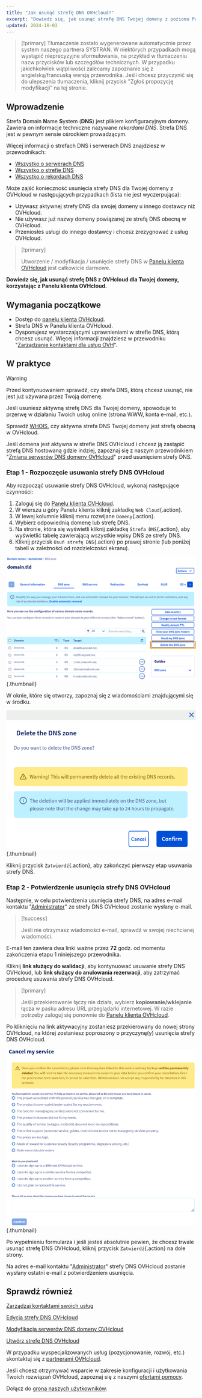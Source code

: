 ```yaml
---
title: "Jak usunąć strefę DNS OVHcloud?"
excerpt: "Dowiedz się, jak usunąć strefę DNS Twojej domeny z poziomu Panelu klienta OVHcloud"
updated: 2024-10-03
---
```


> [!primary]
> Tłumaczenie zostało wygenerowane automatycznie przez system naszego partnera SYSTRAN. W niektórych przypadkach mogą wystąpić nieprecyzyjne sformułowania, na przykład w tłumaczeniu nazw przycisków lub szczegółów technicznych. W przypadku jakichkolwiek wątpliwości zalecamy zapoznanie się z angielską/francuską wersją przewodnika. Jeśli chcesz przyczynić się do ulepszenia tłumaczenia, kliknij przycisk "Zgłoś propozycję modyfikacji” na tej stronie.
>

## Wprowadzenie

Strefa **D**omain **N**ame **S**ystem (**DNS**) jest plikiem konfiguracyjnym domeny. Zawiera on informacje techniczne nazywane *rekordami DNS*. Strefa DNS jest w pewnym sensie ośrodkiem prowadzącym.

Więcej informacji o strefach DNS i serwerach DNS znajdziesz w przewodnikach: 

- [Wszystko o serwerach DNS](/pages/web_cloud/domains/dns_server_general_information)
- [Wszystko o strefie DNS](/pages/web_cloud/domains/dns_zone_general_information)
- [Wszystko o rekordach DNS](/pages/web_cloud/domains/dns_zone_records)

Może zajść konieczność usunięcia strefy DNS dla Twojej domeny z OVHcloud w następujących przypadkach (lista nie jest wyczerpująca):

- Używasz aktywnej strefy DNS dla swojej domeny u innego dostawcy niż OVHcloud.
- Nie używasz już nazwy domeny powiązanej ze strefą DNS obecną w OVHcloud.
- Przeniosłeś usługi do innego dostawcy i chcesz zrezygnować z usług OVHcloud.

> [!primary]
>
> Utworzenie / modyfikacja / usunięcie strefy DNS w [Panelu klienta OVHcloud](/links/manager) jest całkowicie darmowe.
>

**Dowiedz się, jak usunąć strefę DNS z OVHcloud dla Twojej domeny, korzystając z Panelu klienta OVHcloud.**

## Wymagania początkowe

- Dostęp do [panelu klienta OVHcloud](/links/manager).
- Strefa DNS w Panelu klienta OVHcloud.
- Dysponujesz wystarczającymi uprawnieniami w strefie DNS, którą chcesz usunąć. Więcej informacji znajdziesz w przewodniku "[Zarządzanie kontaktami dla usług OVH](/pages/account_and_service_management/account_information/managing_contacts)".

## W praktyce

> [!warning]
>
> Przed kontynuowaniem sprawdź, czy strefa DNS, którą chcesz usunąć, nie jest już używana przez Twoją domenę.
>
> Jeśli usuniesz aktywną strefę DNS dla Twojej domeny, spowoduje to przerwę w działaniu Twoich usług online (strona WWW, konta e-mail, etc.).
>
> Sprawdź [WHOIS](/links/web/domains-whois), czy aktywna strefa DNS Twojej domeny jest strefą obecną w OVHcloud.
>
> Jeśli domena jest aktywna w strefie DNS OVHcloud i chcesz ją zastąpić strefą DNS hostowaną gdzie indziej, zapoznaj się z naszym przewodnikiem "[Zmiana serwerów DNS domeny OVHcloud](/pages/web_cloud/domains/dns_server_edit)" przed usunięciem strefy DNS.
>

### Etap 1 - Rozpoczęcie usuwania strefy DNS OVHcloud

Aby rozpocząć usuwanie strefy DNS OVHcloud, wykonaj następujące czynności: 

1. Zaloguj się do [Panelu klienta OVHcloud](/links/manager).
2. W wierszu u góry Panelu klienta kliknij zakładkę `Web Cloud`{.action}.
3. W lewej kolumnie kliknij menu rozwijane `Domeny`{.action}.
4. Wybierz odpowiednią domenę lub strefę DNS.
5. Na stronie, która się wyświetli kliknij zakładkę `Strefa DNS`{.action}, aby wyświetlić tabelę zawierającą wszystkie wpisy DNS ze strefy DNS.
6. Kliknij przycisk `Usuń strefę DNS`{.action} po prawej stronie (lub poniżej tabeli w zależności od rozdzielczości ekranu).

![delete the DNS zone](/pages/assets/screens/control_panel/product-selection/web-cloud/domain-dns/dns-zone/delete-the-dns-zone.png){.thumbnail}

W oknie, które się otworzy, zapoznaj się z wiadomościami znajdującymi się w środku.

![delete the DNS zone validation](/pages/assets/screens/control_panel/product-selection/web-cloud/domain-dns/dns-zone/delete-the-dns-zone-confirmation.png){.thumbnail}

Kliknij przycisk `Zatwierdź`{.action}, aby zakończyć pierwszy etap usuwania strefy DNS.

### Etap 2 - Potwierdzenie usunięcia strefy DNS OVHcloud

Następnie, w celu potwierdzenia usunięcia strefy DNS, na adres e-mail kontaktu "[Administrator](/pages/account_and_service_management/account_information/managing_contacts)" ze strefy DNS OVHcloud zostanie wysłany e-mail.

> [!success]
>
> Jeśli nie otrzymasz wiadomości e-mail, sprawdź w swojej niechcianej wiadomości.
>

E-mail ten zawiera dwa linki ważne przez **72** godz. od momentu zakończenia etapu 1 niniejszego przewodnika.

Kliknij **link służący do walidacji**, aby kontynuować usuwanie strefy DNS OVHcloud, lub **link służący do anulowania rezerwacji**, aby zatrzymać procedurę usuwania strefy DNS OVHcloud.

> [!primary]
>
> Jeśli przekierowanie łączy nie działa, wybierz **kopiowanie/wklejanie** łącza w pasku adresu URL przeglądarki internetowej. W razie potrzeby zaloguj się ponownie do [Panelu klienta OVHcloud](/links/manager).
>

Po kliknięciu na link aktywacyjny zostaniesz przekierowany do nowej strony OVHcloud, na której zostaniesz poproszony o przyczynę(y) usunięcia strefy DNS OVHcloud.

![cancel the service](/pages/assets/screens/control_panel/product-selection/web-cloud/domain-dns/dns-zone/cancel-my-service.png){.thumbnail}

Po wypełnieniu formularza i jeśli jesteś absolutnie pewien, że chcesz trwale usunąć strefę DNS OVHcloud, kliknij przycisk `Zatwierdź`{.action} na dole strony.

Na adres e-mail kontaktu "[Administrator](/pages/account_and_service_management/account_information/managing_contacts)" strefy DNS OVHcloud zostanie wysłany ostatni e-mail z potwierdzeniem usunięcia.

## Sprawdź również

[Zarządzaj kontaktami swoich usług](/pages/account_and_service_management/account_information/managing_contacts)

[Edycja strefy DNS OVHcloud](/pages/web_cloud/domains/dns_zone_edit)

[Modyfikacja serwerów DNS domeny OVHcloud](/pages/web_cloud/domains/dns_server_edit)

[Utwórz strefę DNS OVHcloud](/pages/web_cloud/domains/dns_zone_create)
 
W przypadku wyspecjalizowanych usług (pozycjonowanie, rozwój, etc.) skontaktuj się z [partnerami OVHcloud](/links/partner).
 
Jeśli chcesz otrzymywać wsparcie w zakresie konfiguracji i użytkowania Twoich rozwiązań OVHcloud, zapoznaj się z naszymi [ofertami pomocy](/links/support).
 
Dołącz do [grona naszych użytkowników](/links/community).